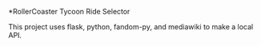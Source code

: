 *RollerCoaster Tycoon Ride Selector

This project uses flask, python, fandom-py, and mediawiki to make a local API. 